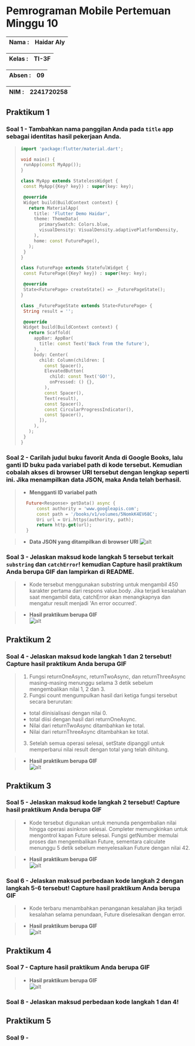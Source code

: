 # **Pemrograman Mobile Pertemuan Minggu 10**

| Nama  :   | Haidar Aly |
| :--------: | :-------: |

| Kelas :  | TI-3F    |
| :--------: | :-------: |

| Absen : |  09  |
| :--------: | :-------: |

| NIM   :  | 2241720258   |
| :--------: | :-------: |

## Praktikum 1

### Soal 1 - Tambahkan **nama panggilan Anda** pada `title` app sebagai identitas hasil pekerjaan Anda.
>```dart
>import 'package:flutter/material.dart';
>
>void main() {
>  runApp(const MyApp());
>}
>
>class MyApp extends StatelessWidget {
>  const MyApp({Key? key}) : super(key: key);
>
>  @override
>  Widget build(BuildContext context) {
>    return MaterialApp(
>      title: 'Flutter Demo Haidar',
>      theme: ThemeData(
>        primarySwatch: Colors.blue,
>        visualDensity: VisualDensity.adaptivePlatformDensity,
>      ),
>      home: const FuturePage(),
>    );
>  }
>}
>
>class FuturePage extends StatefulWidget {
>  const FuturePage({Key? key}) : super(key: key);
>
>  @override
>  State<FuturePage> createState() => _FuturePageState();
>}
>
>class _FuturePageState extends State<FuturePage> {
>  String result = '';
>
>  @override
>  Widget build(BuildContext context) {
>    return Scaffold(
>      appBar: AppBar(
>        title: const Text('Back from the future'),
>      ),
>      body: Center(
>        child: Column(children: [
>          const Spacer(),
>          ElevatedButton(
>            child: const Text('GO!'),
>            onPressed: () {},
>          ),
>          const Spacer(),
>          Text(result),
>          const Spacer(),
>          const CircularProgressIndicator(),
>          const Spacer(),
>        ]),
>      ),
>    );
>  }
>}
>```

### Soal 2 - Carilah judul buku favorit Anda di Google Books, lalu ganti ID buku pada variabel path di kode tersebut. Kemudian cobalah akses di browser URI tersebut dengan lengkap seperti ini. Jika menampilkan data JSON, maka Anda telah berhasil.
>- **Mengganti ID variabel path**
>```dart
>   Future<Response> getData() async {
>       const authority = 'www.googleapis.com';
>       const path = '/books/v1/volumes/5NomkK4EV68C';
>       Uri url = Uri.https(authority, path);
>       return http.get(url);
>   }
>```

>- **Data JSON yang ditampilkan di browser URI**
>![alt](assets/01.png)

### Soal 3 - Jelaskan maksud kode langkah 5 tersebut terkait `substring` dan `catchError`! kemudian Capture hasil praktikum Anda berupa GIF dan lampirkan di README.
> - Kode tersebut menggunakan substring untuk mengambil 450 karakter pertama dari respons value.body. Jika terjadi kesalahan saat mengambil data, catchError akan menangkapnya dan mengatur result menjadi 'An error occurred'.

> - **Hasil praktikum berupa GIF** <br>
>![alt](assets/02.gif)

## Praktikum 2

### Soal 4 - Jelaskan maksud kode langkah 1 dan 2 tersebut! Capture hasil praktikum Anda berupa GIF
> 1. Fungsi returnOneAsync, returnTwoAsync, dan returnThreeAsync masing-masing menunggu selama 3 detik sebelum mengembalikan nilai 1, 2 dan 3.
> 2. Fungsi count mengumpulkan hasil dari ketiga fungsi tersebut secara berurutan:
> - total diinisialisasi dengan nilai 0.
> - total diisi dengan hasil dari returnOneAsync.
> - Nilai dari returnTwoAsync ditambahkan ke total.
> - Nilai dari returnThreeAsync ditambahkan ke total.
> 3. Setelah semua operasi selesai, setState dipanggil untuk memperbarui nilai result dengan total yang telah dihitung.

> - **Hasil praktikum berupa GIF** <br>
> ![alt](assets/03.gif)

## Praktikum 3

### Soal 5 - Jelaskan maksud kode langkah 2 tersebut! Capture hasil praktikum Anda berupa GIF
> - Kode tersebut digunakan untuk menunda pengembalian nilai hingga operasi asinkron selesai. Completer memungkinkan untuk mengontrol kapan Future selesai. Fungsi getNumber memulai proses dan mengembalikan Future, sementara calculate menunggu 5 detik sebelum menyelesaikan Future dengan nilai 42.

> - **Hasil praktikum berupa GIF** <br>
> ![alt](assets/04.gif)

### Soal 6 - Jelaskan maksud perbedaan kode langkah 2 dengan langkah 5-6 tersebut! Capture hasil praktikum Anda berupa GIF
> - Kode terbaru menambahkan penanganan kesalahan jika terjadi kesalahan selama penundaan, Future diselesaikan dengan error.

> - **Hasil praktikum berupa GIF** <br>
> ![alt](assets/05.gif)

## Praktikum 4

### Soal 7 - Capture hasil praktikum Anda berupa GIF
> - **Hasil praktikum berupa GIF** <br>
> ![alt](assets/06.gif)

### Soal 8 - Jelaskan maksud perbedaan kode langkah 1 dan 4!

## Praktikum 5

### Soal 9 - 
